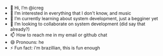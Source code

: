 - 👋 Hi, I’m @icreg
- 👀 I’m interested in everything that I don't know, and music
- 🌱 I’m currently learning about system development, just a begginer yet
- 💞️ I’m looking to collaborate on system development (did  say that already?)
- 📫 How to reach me in my email or github chat
- 😄 Pronouns: he
- ⚡ Fun fact: i'm brazillian, this is fun enough

<!---
icreg/icreg is a ✨ special ✨ repository because its `README.md` (this file) appears on your GitHub profile.
You can click the Preview link to take a look at your changes.
--->

